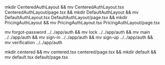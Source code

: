 mkdir CenteredAuthLayout && mv CenteredAuthLayout.tsx CenteredAuthLayout/page.tsx && 
mkdir DefaultAuthLayout && mv DefaultAuthLayout.tsx DefaultAuthLayout/page.tsx && 
mkdir PricingAuthLayout && mv PricingAuthLayout.tsx PricingAuthLayout/page.tsx

mv forgot-password ../../app/auth && mv lock ../../app/auth && mv main ../../app/auth && mv sign-in ../../app/auth && mv sign-up ../../app/auth && mv verification ../../app/auth 


mkdir centered && mv centered.tsx centered/page.tsx && 
mkdir default && mv default.tsx default/page.tsx 
